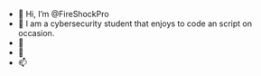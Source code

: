 - 👋 Hi, I’m @FireShockPro
- 👀 I am a cybersecurity student that enjoys to code an script on occasion.
- 🌱 
- 💞️ 
- 📫 

